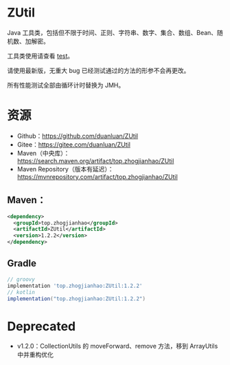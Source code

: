 # ZUtil

Java 工具类，包括但不限于时间、正则、字符串、数字、集合、数组、Bean、随机数、加解密。

工具类使用请查看 [test](src/test/java/top/zhogjianhao)。

请使用最新版，无重大 bug 已经测试通过的方法的形参不会再更改。

所有性能测试全部由循环计时替换为 JMH。

# 资源

* Github：https://github.com/duanluan/ZUtil
* Gitee：https://gitee.com/duanluan/ZUtil
* Maven（中央库）：https://search.maven.org/artifact/top.zhogjianhao/ZUtil
* Maven Repository（版本有延迟）：https://mvnrepository.com/artifact/top.zhogjianhao/ZUtil

## Maven：

```xml
<dependency>
  <groupId>top.zhogjianhao</groupId>
  <artifactId>ZUtil</artifactId>
  <version>1.2.2</version>
</dependency>
```

## Gradle

```groovy
// groovy
implementation 'top.zhogjianhao:ZUtil:1.2.2'
// kotlin
implementation("top.zhogjianhao:ZUtil:1.2.2")
```

# Deprecated

* v1.2.0：CollectionUtils 的 moveForward、remove 方法，移到 ArrayUtils 中并重构优化
